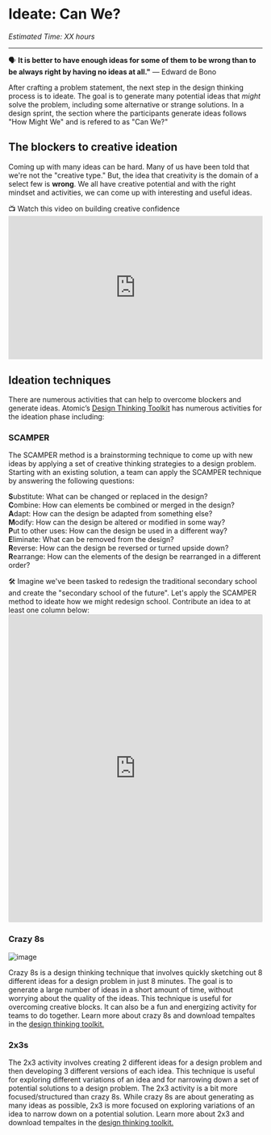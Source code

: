 # Ideate: Can We?
*Estimated Time: XX hours*

---

<aside>
  
  🗣 **It is better to have enough ideas for some of them to be wrong than to be always right by having no ideas at all."** — Edward de Bono
  
</aside>

After crafting a problem statement, the next step in the design thinking process is to ideate. The goal is to generate many potential ideas that _might_ solve the problem, including some alternative or strange solutions. In a design sprint, the section where the participants generate ideas follows "How Might We" and is refered to as "Can We?"



## The blockers to creative ideation
Coming up with many ideas can be hard. Many of us have been told that we're not the "creative type." But, the idea that creativity is the domain of a select few is **wrong**. We all have creative potential and with the right mindset and activities, we can come up with interesting and useful ideas.

<aside> 📺 Watch this video on building creative confidence
  </aside>

<div style="position: relative; padding-bottom: 56.25%; height: 0;"><iframe src="https://www.youtube.com/embed/16p9YRF0l-g" title="YouTube video player" frameborder="0" allow="accelerometer; autoplay; clipboard-write; encrypted-media; gyroscope; picture-in-picture" allowfullscreen style="position: absolute; top: 0; left: 0; width: 100%; height: 100%;"></iframe></div>

  
## Ideation techniques
There are numerous activities that can help to overcome blockers and generate ideas. Atomic’s 
  <a href="https://spin.atomicobject.com/2017/05/18/what-is-design-thinking/" target="_blank">Design Thinking Toolkit</a> has numerous activities for the ideation phase including:

### SCAMPER
The SCAMPER method is a brainstorming technique to come up with new ideas by applying a set of creative thinking strategies to a design problem. Starting with an existing solution, a team can apply the SCAMPER technique by answering the following questions:

**S**ubstitute: What can be changed or replaced in the design?<br>
**C**ombine: How can elements be combined or merged in the design?<br>
**A**dapt: How can the design be adapted from something else?<br>
**M**odify: How can the design be altered or modified in some way?<br>
**P**ut to other uses: How can the design be used in a different way?<br>
**E**liminate: What can be removed from the design?<br>
**R**everse: How can the design be reversed or turned upside down?<br>
**R**earrange: How can the elements of the design be rearranged in a different order?<br>


<aside>
 🛠️ Imagine we've been tasked to redesign the traditional secondary school and create the "secondary school of the future". Let's apply the SCAMPER method to ideate how we might redesign school. Contribute an idea to at least one column below:
  </aside>
<div style="border:1px solid rgba(0,0,0,0.1);border-radius:2px;box-sizing:border-box;overflow:hidden;position:relative;width:100%;background:#F4F4F4"><iframe src="https://padlet.com/embed/uqtmv4q4ts4svbrz" frameborder="0" allow="camera;microphone;geolocation" style="width:100%;height:608px;display:block;padding:0;margin:0"></iframe></div>

### Crazy 8s
![image](https://user-images.githubusercontent.com/1774663/206811700-6c1b56c9-cef3-48de-823c-693787d7c01e.png)

Crazy 8s is a design thinking technique that involves quickly sketching out 8 different ideas for a design problem in just 8 minutes. The goal is to generate a large number of ideas in a short amount of time, without worrying about the quality of the ideas. This technique is useful for overcoming creative blocks. It can also be a fun and energizing activity for teams to do together. Learn more about crazy 8s and download tempaltes in the <a href="https://spin.atomicobject.com/2021/01/14/generate-ideas-design-thinking/" target="_blank">design thinking toolkit.</a>

### 2x3s
The 2x3 activity involves creating 2 different ideas for a design problem and then developing 3 different versions of each idea. This technique is useful for exploring different variations of an idea and for narrowing down a set of potential solutions to a design problem. The 2x3 activity is a bit more focused/structured than crazy 8s. While crazy 8s are about generating as many ideas as possible, 2x3 is more focused on exploring variations of an idea to narrow down on a potential solution. Learn more about 2x3 and download tempaltes in the <a href="https://spin.atomicobject.com/2020/05/26/design-thinking-2x3/" target="_blank">design thinking toolkit.</a>
